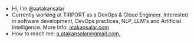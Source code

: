 - Hi, I’m @aatakansalar  
- Currently working at TIRPORT as a DevOps & Cloud Engineer. Interested in software development, DevOps practices, NLP, LLM's and Artificial Intelligence. More Info: [atakansalar.com](https://atakansalar.com)
- How to reach me: [a.atakansalar@gmail.com](mailto:a.atakansalar@gmail.com),

<!---
aatakansalar/aatakansalar is a ✨ special ✨ repository because its `README.md` (this file) appears on your GitHub profile.
You can click the Preview link to take a look at your changes.
--->
